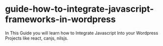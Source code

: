 # guide-how-to-integrate-javascript-frameworks-in-wordpress
In This Guide you will learn how to Integrate Javascript Into your Wordpress Projects like react, canjs, nilsjs.
